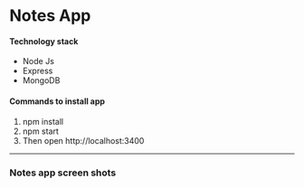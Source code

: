 <h1>Notes App</h1>
<h4>Technology stack</h4>
<ul>
<li>Node Js</li>
<li>Express</li>
<li>MongoDB</li>
</ul>

<h4>Commands to install app</h4>
<ol>
<li>npm install</li>
<li>npm start</li>
<li>Then open <a>http://localhost:3400</a></li>
</ol>

<hr>
<h3>Notes app screen shots</h3>
